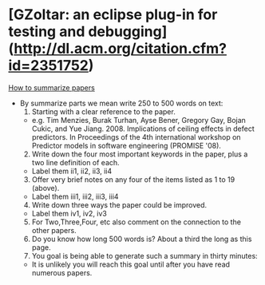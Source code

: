# [GZoltar: an eclipse plug-in for testing and debugging]  (http://dl.acm.org/citation.cfm?id=2351752)
[How to summarize papers](https://github.com/txt/fss16/blob/master/doc/reading12345678.md)
* By summarize parts we mean write 250 to 500 words on text:
  1. Starting with a clear reference to the paper.
    * e.g. Tim Menzies, Burak Turhan, Ayse Bener, Gregory Gay, Bojan Cukic, and Yue Jiang. 2008. Implications of ceiling effects in defect predictors. In Proceedings of the 4th international workshop on Predictor models in software engineering (PROMISE '08).
  2. Write down the four most important keywords in the paper, plus a two line definition of each.
    * Label them ii1, ii2, ii3, ii4
  3. Offer very brief notes on any four of the items listed as 1 to 19 (above).
    * Label them iii1, iii2, iii3, iii4
  4. Write down three ways the paper could be improved.
    * Label them iv1, iv2, iv3
  5. For Two,Three,Four, etc also comment on the connection to the other papers.
  6. Do you know how long 500 words is? About a third the long as this page.
  7. You goal is being able to generate such a summary in thirty minutes:
    * It is unlikely you will reach this goal until after you have read numerous papers.
